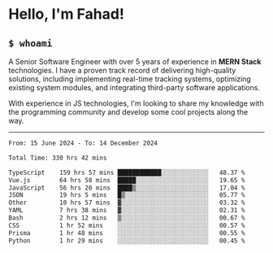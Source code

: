 <h1>Hello, I'm Fahad!</h1>

<h2><code>$ whoami</code></h2>

A Senior Software Engineer with over 5 years of experience in **MERN Stack** technologies. I have a proven track record of delivering high-quality solutions, including implementing real-time tracking systems, optimizing existing system modules, and integrating third-party software applications.

With experience in JS technologies, I'm looking to share my knowledge with the programming community and develop some cool projects along the way.

---

<!--START_SECTION:waka-->

```txt
From: 15 June 2024 - To: 14 December 2024

Total Time: 330 hrs 42 mins

TypeScript    159 hrs 57 mins ████████████░░░░░░░░░░░░░   48.37 %
Vue.js        64 hrs 58 mins  █████░░░░░░░░░░░░░░░░░░░░   19.65 %
JavaScript    56 hrs 20 mins  ████▒░░░░░░░░░░░░░░░░░░░░   17.04 %
JSON          19 hrs 5 mins   █▒░░░░░░░░░░░░░░░░░░░░░░░   05.77 %
Other         10 hrs 57 mins  ▓░░░░░░░░░░░░░░░░░░░░░░░░   03.32 %
YAML          7 hrs 38 mins   ▓░░░░░░░░░░░░░░░░░░░░░░░░   02.31 %
Bash          2 hrs 12 mins   ▒░░░░░░░░░░░░░░░░░░░░░░░░   00.67 %
CSS           1 hr 52 mins    ░░░░░░░░░░░░░░░░░░░░░░░░░   00.57 %
Prisma        1 hr 48 mins    ░░░░░░░░░░░░░░░░░░░░░░░░░   00.55 %
Python        1 hr 29 mins    ░░░░░░░░░░░░░░░░░░░░░░░░░   00.45 %
```

<!--END_SECTION:waka-->

<!--
**heyFahad/heyFahad** is a ✨ _special_ ✨ repository because its `README.md` (this file) appears on your GitHub profile.

Here are some ideas to get you started:

- 🔭 I’m currently working on ...
- 🌱 I’m currently learning ...
- 👯 I’m looking to collaborate on ...
- 🤔 I’m looking for help with ...
- 💬 Ask me about ...
- 📫 How to reach me: ...
- 😄 Pronouns: ...
- ⚡ Fun fact: ...
-->

